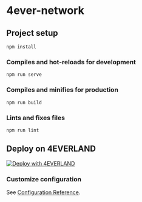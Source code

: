 # 4ever-network

## Project setup
```
npm install
```

### Compiles and hot-reloads for development
```
npm run serve
```

### Compiles and minifies for production
```
npm run build
```

### Lints and fixes files
```
npm run lint
```

## Deploy on 4EVERLAND
[![Deploy with 4EVERLAND](https://4ever-web.4everland.store/img/deploy.svg)](https://dashboard.4everland.org/hosting/new?type=clone-flow&s=https%3A%2F%2Fgithub.com%2F4everland%2F4ever-network)

### Customize configuration
See [Configuration Reference](https://cli.vuejs.org/config/).
